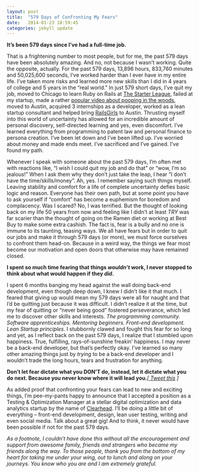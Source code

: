 ```yaml
---
layout: post
title:  "579 Days of Confronting My Fears"
date:   2014-01-23 18:59:45
categories: jekyll update
---
```


<p><strong>It&#8217;s been 579 days since I&#8217;ve had a full-time job. </strong></p>

<p>That is a frightening number to most people, but for me, the past 579 days have been absolutely amazing. And no, not because I wasn&#8217;t working. Quite the opposite, actually. For the past 579 days, 13,896 hours, 833,760 minutes and 50,025,600 seconds, I&#8217;ve worked harder than I ever have in my entire life. I&#8217;ve taken more risks and learned more new skills than I did in 4 years of college and 5 years in the &#8220;real world.&#8221; In just 579 short days, I&#8217;ve quit my job, moved to Chicago to learn Ruby on Rails at <a href="http://www.starterleague.com/" onclick="javascript:_gaq.push(['_trackEvent','outbound-article','http://www.starterleague.com']);" title="The Starter League" target="_blank">The Starter League</a>, failed at my startup, made a rather <a href="http://vimeo.com/user16211988/loopnpoop" onclick="javascript:_gaq.push(['_trackEvent','outbound-article','http://vimeo.com']);" title="Loop N' Poop Video" target="_blank">popular video about pooping in the woods</a>, moved to Austin, acquired 3 internships as a developer, worked as a lean startup consultant and helped bring <a href="http://www.railsgirlsatx.org/" onclick="javascript:_gaq.push(['_trackEvent','outbound-article','http://www.railsgirlsatx.org']);" title="Rails Girls ATX" target="_blank">RailsGirls</a> to Austin. Thrusting myself into this world of uncertainty has allowed for an incredible amount of personal discovery, self-directed learning and yes, even discomfort. I&#8217;ve learned everything from programming to patent law and personal finance to persona creation. I&#8217;ve been let down and I&#8217;ve been lifted up. I&#8217;ve worried about money and made ends meet. I&#8217;ve sacrificed and I&#8217;ve gained. I&#8217;ve found my path.</p>

<p>Whenever I speak with someone about the past 579 days, I&#8217;m often met with reactions like, &#8220;I wish I could quit my job and do that&#8221; or &#8220;wow, I&#8217;m so jealous!&#8221; When I ask them why they don&#8217;t just take the leap, I hear &#8220;I don&#8217;t have the time/skills/money&#8221;. Ah, yes. I remember saying such things myself. Leaving stability and comfort for a life of complete uncertainty defies basic logic and reason. Everyone has their own path, but at some point you have to ask yourself if &#8220;comfort&#8221; has become a euphemism for boredom and complacency. Was I scared? No, I was terrified. But the thought of looking back on my life 50 years from now and feeling like I didn&#8217;t at least <em>TRY</em> was far scarier than the thought of going on the Ramen diet or working at Best Buy to make some extra cashish. The fact is, fear is a bully and no one is immune to its taunting, teasing ways. We all have fears but in order to quit our jobs and make it through 579 days (or more), we must force ourselves to confront them head-on. Because in a weird way, the things we fear most become our motivation and open doors that otherwise may have remained closed.</p>

<p><strong>I spent so much time fearing that things <em>wouldn&#8217;t</em> work, I never stopped to think about what would happen if they <em>did</em>. </strong></p>

<p>I spent 6 months banging my head against the wall doing back-end development, even though deep down, I knew I didn&#8217;t like it that much. I feared that giving up would mean my 579 days were all for naught and that I&#8217;d be quitting just because it was difficult. I didn&#8217;t realize it at the time, but my fear of quitting or &#8220;never being good&#8221; fostered perseverance, which led me to discover other skills and interests. <em>The programming community. Software apprenticeships. Mentoring beginners. Front-end development. Lean Startup principles.</em> I stubbornly clawed and fought this fear for so long and yet, as I reflect back on the past 579 days, I realize that I stumbled upon happiness. True, fulfilling, rays-of-sunshine freakin&#8217; happiness. I may never be a back-end developer, but that&#8217;s perfectly okay. I&#8217;ve learned so many other amazing things just by <em>trying</em> to be a back-end developer and I wouldn&#8217;t trade the long hours, tears and frustration for anything.</p>

<p><strong>Don&#8217;t let fear dictate what you DON&#8217;T do, instead, let it dictate what you do next. Because you never know where it will lead you.</strong><em>[<a href="http://clicktotweet.com/0m7a3" onclick="javascript:_gaq.push(['_trackEvent','outbound-article','http://clicktotweet.com']);" target="_blank"> Tweet this</a> ]</em></p>

<p>As added proof that confronting your fears can lead to new and exciting things, I&#8217;m pee-my-pants happy to announce that I accepted a position as a Testing &amp; Optimization Manager at a stellar digital optimization and data analytics startup by the name of <a href="http://clearhead.me/" onclick="javascript:_gaq.push(['_trackEvent','outbound-article','http://clearhead.me']);" title="Clearhead" target="_blank">Clearhead</a>. I&#8217;ll be doing a little bit of everything &#8211; front-end development, design, lean user testing, writing and even social media. Talk about a great gig! And to think, it never would have been possible if not for the past 579 days.</p>

<p><em>As a footnote, I couldn&#8217;t have done this without all the encouragement and support from awesome family, friends and strangers who became my friends along the way. To those people, thank you from the bottom of my heart for taking me under your wing, out to lunch and along on your journeys. You know who you are and I am extremely grateful.</em></p>

